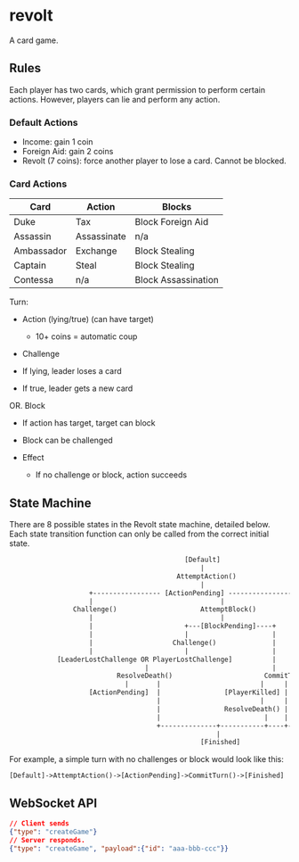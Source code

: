 # revolt

A card game.

## Rules

Each player has two cards, which grant permission to perform certain actions. However, players can lie and perform any action.

### Default Actions

- Income: gain 1 coin
- Foreign Aid: gain 2 coins
- Revolt (7 coins): force another player to lose a card. Cannot be blocked.

### Card Actions

|Card |Action |Blocks|
|-----------|------------|--------------------|
|Duke       |Tax         |Block Foreign Aid   |
|Assassin   |Assassinate |n/a                 |
|Ambassador |Exchange    |Block Stealing      |
|Captain    |Steal       |Block Stealing      |
|Contessa   |n/a         |Block Assassination |

Turn:

- Action (lying/true) (can have target)
  - 10+ coins = automatic coup
- Challenge

- If lying, leader loses a card
- If true, leader gets a new card

OR. Block

- If action has target, target can block
- Block can be challenged

- Effect
  - If no challenge or block, action succeeds

## State Machine

There are 8 possible states in the Revolt state machine, detailed below. Each state transition function can only be called from the correct initial state.

```txt
                                            [Default]
                                                |
                                          AttemptAction()
                                                |
                    +----------------- [ActionPending] ------------------+
                    |                                |                   |
                Challenge()                     AttemptBlock()           |  
                    |                                |                   |  
                    |                       +---[BlockPending]----+      |
                    |                       |                     |      |  
                    |                    Challenge()              |      |  
                    |                       |                     |      | 
            [LeaderLostChallenge OR PlayerLostChallenge]          |      |   
                                  |                               |      | 
                           ResolveDeath()                       CommitTurn() 
                             |       |                         |     |     |
                    [ActionPending]  |                [PlayerKilled] | [ExchangePending]
                                     |                         |     |     |
                                     |                ResolveDeath() | ResolveExchange()
                                     |                          |    |     |  
                                     +--------------+-----------+----+-----+
                                                    |
                                                [Finished]
```

For example, a simple turn with no challenges or block would look like this:

`[Default]->AttemptAction()->[ActionPending]->CommitTurn()->[Finished]`

## WebSocket API

```json
// Client sends
{"type": "createGame"}
// Server responds.
{"type": "createGame", "payload":{"id": "aaa-bbb-ccc"}}
```
